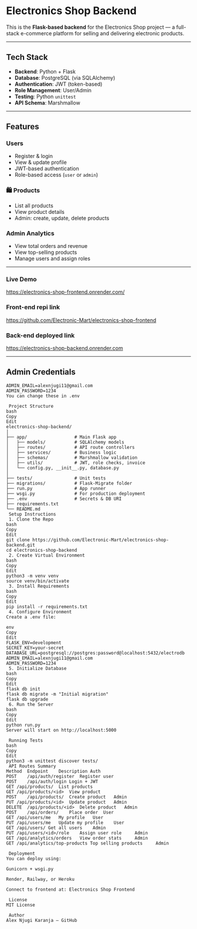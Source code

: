 # Electronics Shop Backend

This is the **Flask-based backend** for the Electronics Shop project — a full-stack e-commerce platform for selling and delivering electronic products.

---

## Tech Stack

- **Backend**: Python + Flask
- **Database**: PostgreSQL (via SQLAlchemy)
- **Authentication**: JWT (token-based)
- **Role Management**: User/Admin
- **Testing**: Python `unittest`
- **API Schema**: Marshmallow

---

##  Features

###  Users
- Register & login
- View & update profile
- JWT-based authentication
- Role-based access (`user` or `admin`)

### 🛍 Products
- List all products
- View product details
- Admin: create, update, delete products

### Admin Analytics
- View total orders and revenue
- View top-selling products
- Manage users and assign roles

---
### Live Demo
 https://electronics-shop-frontend.onrender.com/

### Front-end repi link
 https://github.com/Electronic-Mart/electronics-shop-frontend

### Back-end deployed link
 https://electronics-shop-backend.onrender.com

---
## Admin Credentials

```env
ADMIN_EMAIL=alexnjugi11@gmail.com
ADMIN_PASSWORD=1234
You can change these in .env

 Project Structure
bash
Copy
Edit
electronics-shop-backend/
│
├── app/                  # Main Flask app
│   ├── models/           # SQLAlchemy models
│   ├── routes/           # API route controllers
│   ├── services/         # Business logic
│   ├── schemas/          # Marshmallow validation
│   ├── utils/            # JWT, role checks, invoice
│   └── config.py, __init__.py, database.py
│
├── tests/                # Unit tests
├── migrations/           # Flask-Migrate folder
├── run.py                # App runner
├── wsgi.py               # For production deployment
├── .env                  # Secrets & DB URI
├── requirements.txt
└── README.md
 Setup Instructions
 1. Clone the Repo
bash
Copy
Edit
git clone https://github.com/Electronic-Mart/electronics-shop-backend.git
cd electronics-shop-backend
 2. Create Virtual Environment
bash
Copy
Edit
python3 -m venv venv
source venv/bin/activate
 3. Install Requirements
bash
Copy
Edit
pip install -r requirements.txt
 4. Configure Environment
Create a .env file:

env
Copy
Edit
FLASK_ENV=development
SECRET_KEY=your-secret
DATABASE_URL=postgresql://postgres:password@localhost:5432/electrodb
ADMIN_EMAIL=alexnjugi11@gmail.com
ADMIN_PASSWORD=1234
 5. Initialize Database
bash
Copy
Edit
flask db init
flask db migrate -m "Initial migration"
flask db upgrade
 6. Run the Server
bash
Copy
Edit
python run.py
Server will start on http://localhost:5000

 Running Tests
bash
Copy
Edit
python3 -m unittest discover tests/
 API Routes Summary
Method	Endpoint	Description	Auth
POST	/api/auth/register	Register user	
POST	/api/auth/login	Login + JWT	
GET	/api/products/	List products	
GET	/api/products/<id>	View product	
POST	/api/products/	Create product	 Admin
PUT	/api/products/<id>	Update product	 Admin
DELETE	/api/products/<id>	Delete product	 Admin
POST	/api/orders/	Place order	 User
GET	/api/users/me	My profile	 User
PUT	/api/users/me	Update my profile	 User
GET	/api/users/	Get all users	 Admin
PUT	/api/users/<id>/role	Assign user role	 Admin
GET	/api/analytics/orders	View order stats	 Admin
GET	/api/analytics/top-products	Top selling products	 Admin

 Deployment
You can deploy using:

Gunicorn + wsgi.py

Render, Railway, or Heroku

Connect to frontend at: Electronics Shop Frontend

 License
MIT License

 Author
Alex Njugi Karanja — GitHub

